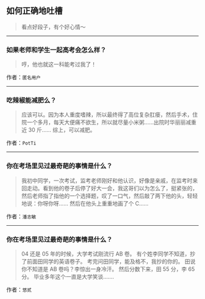 ## 如何正确地吐槽

> 看点好段子，有个好心情～


 
---

### 如果老师和学生一起高考会怎么样？

> 哼，他也就这一科能考过我了！


作者：`匿名用户`

---

### 吃辣椒能减肥么？

> 应该可以。因为本人重度嗜辣，所以最终得了高位复杂肛瘘，然后手术，住院一个多月，每天大便痛不欲生，所以就尽量小米粥……出院时华丽丽减重近 30 斤……
> 综上，可以减肥。


作者：`PotTi`

---

### 你在考场里见过最奇葩的事情是什么？

> 我初中同学，一次考试，监考老师刚好和他认识，好像是亲戚，在监考时来回走动。看到他的卷子后停了好大一会，我这哥们以为怎么了，挺紧张的，然后老师指了指他的一个选择题，叹了一口气，然后敲了两下他的头，轻轻地说：你呀你呀……
> 然后在他头上重重地画了个 C……


作者：`潘志敏`

---

### 你在考场里见过最奇葩的事情是什么？

> 04 还是 05 年的时候，大学考试刚流行 AB 卷。
> 有个姓李同学不知道，抄了前面田同学的英语卷子。
> 考完问田同学，能及格不，我抄的你的。
> 田说你不知道是 AB 卷吗？李惊出一身冷汗。
> 然后分数下来，田 55 分，李 65 分。
> 毕业多年这个一直是大学笑谈.......


作者：`悠贰`